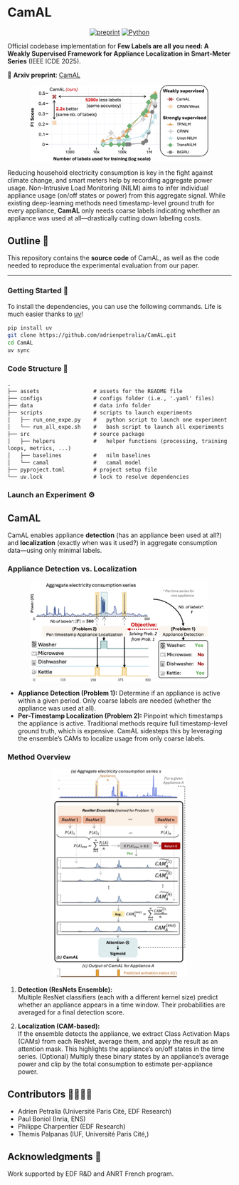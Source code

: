 # CamAL

<div align="center">

[![preprint](https://img.shields.io/static/v1?label=arXiv&message=2502.15637&color=B31B1B&logo=arXiv)](https://arxiv.org/abs/2506.05895)
[![Python](https://img.shields.io/badge/Python-3.9|3.10|3.11|3.12-blue)]()

</div>

Official codebase implementation for **Few Labels are all you need: A Weakly Supervised Framework for Appliance Localization in Smart-Meter Series** (IEEE ICDE 2025).

📄 **Arxiv preprint**: [CamAL](https://arxiv.org/abs/2506.05895)

<p align="center">
<img width="400" src="./assets/IntroFigure.jpg"/>
</p>

Reducing household electricity consumption is key in the fight against climate change, and smart meters help by recording aggregate power usage. Non-Intrusive Load Monitoring (NILM) aims to infer individual appliance usage (on/off states or power) from this aggregate signal. While existing deep-learning methods need timestamp-level ground truth for every appliance, **CamAL** only needs coarse labels indicating whether an appliance was used at all—drastically cutting down labeling costs.



## Outline 📝

This repository contains the **source code** of CamAL, as well as the code needed to reproduce the experimental evaluation from our paper.  

---

### Getting Started 🚀

To install the dependencies, you can use the following commands. Life is much easier thanks to [uv](https://astral.sh/blog/uv)!

```bash
pip install uv
git clone https://github.com/adrienpetralia/CamAL.git
cd CamAL
uv sync
```


### Code Structure 📁

```
.
├── assets                 # assets for the README file 
├── configs                # configs folder (i.e., '.yaml' files)
├── data                   # data info folder
├── scripts                # scripts to launch experiments
│   ├── run_one_expe.py    #   python script to launch one experiment
│   └── run_all_expe.sh    #   bash script to launch all experiments
├── src                    # source package
│   ├── helpers            #   helper functions (processing, training loops, metrics, ...)
│   ├── baselines          #   nilm baselines
│   └── camal              #   camal model
├── pyproject.toml         # project setup file
└── uv.lock                # lock to resolve dependencies
```

### Launch an Experiment ⚙️


## CamAL

CamAL enables appliance **detection** (has an appliance been used at all?) and **localization** (exactly when was it used?) in aggregate consumption data—using only minimal labels.

### Appliance Detection vs. Localization

<p align="center">
<img width="400" src="./assets/problem_def.jpg"/>
</p>

- **Appliance Detection (Problem 1):** Determine if an appliance is active within a given period. Only coarse labels are needed (whether the appliance was used at all).
- **Per-Timestamp Localization (Problem 2):** Pinpoint which timestamps the appliance is active. Traditional methods require full timestamp-level ground truth, which is expensive. CamAL sidesteps this by leveraging the ensemble’s CAMs to localize usage from only coarse labels.


### Method Overview

<p align="center">
<img width="300" src="./assets/CamAL.jpg"/>
</p>

1. **Detection (ResNets Ensemble):**  
   Multiple ResNet classifiers (each with a different kernel size) predict whether an appliance appears in a time window. Their probabilities are averaged for a final detection score.

2. **Localization (CAM-based):**  
   If the ensemble detects the appliance, we extract Class Activation Maps (CAMs) from each ResNet, average them, and apply the result as an attention mask. This highlights the appliance’s on/off states in the time series. (Optional) Multiply these binary states by an appliance’s average power and clip by the total consumption to estimate per-appliance power.



## Contributors 👨‍👨‍👦‍👦

* Adrien Petralia (Université Paris Cité, EDF Research)
* Paul Boniol (Inria, ENS)
* Philippe Charpentier (EDF Research)
* Themis Palpanas (IUF, Université Paris Cité,) 


## Acknowledgments 🎅

Work supported by EDF R&D and ANRT French program.


